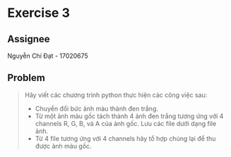# Exercise 3

## Assignee

Nguyễn Chí Đạt - 17020675

## Problem

> Hãy viết các chương trình python thực hiện các công việc sau:
>
> - Chuyển đổi bức ảnh màu thành đen trắng.
> - Từ một ảnh màu gốc tách thành 4 ảnh đen trắng tương ứng với 4 channels R, G, B, và A của ảnh gốc. Lưu các file dưới dạng file ảnh.
> - Từ 4 file tương ứng với 4 channels hãy tổ hợp chúng lại để thu được ảnh màu gốc.
